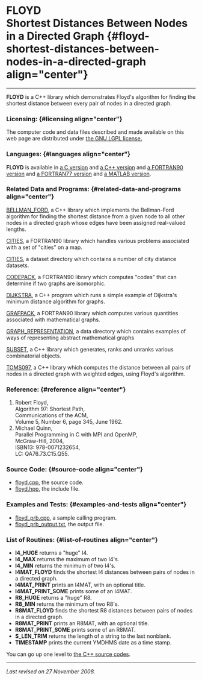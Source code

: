 FLOYD\
Shortest Distances Between Nodes in a Directed Graph {#floyd-shortest-distances-between-nodes-in-a-directed-graph align="center"}
====================================================

------------------------------------------------------------------------

**FLOYD** is a C++ library which demonstrates Floyd's algorithm for
finding the shortest distance between every pair of nodes in a directed
graph.

### Licensing: {#licensing align="center"}

The computer code and data files described and made available on this
web page are distributed under [the GNU LGPL
license.](../../txt/gnu_lgpl.txt)

### Languages: {#languages align="center"}

**FLOYD** is available in [a C version](../../c_src/floyd/floyd.html)
and [a C++ version](../../cpp_src/floyd/floyd.html) and [a FORTRAN90
version](../../f_src/floyd/floyd.html) and [a FORTRAN77
version](../../f77_src/floyd/floyd.html) and [a MATLAB
version](../../m_src/floyd/floyd.html).

### Related Data and Programs: {#related-data-and-programs align="center"}

[BELLMAN\_FORD](../../cpp_src/bellman_ford/bellman_ford.html), a C++
library which implements the Bellman-Ford algorithm for finding the
shortest distance from a given node to all other nodes in a directed
graph whose edges have been assigned real-valued lengths.

[CITIES](../../f_src/cities/cities.html), a FORTRAN90 library which
handles various problems associated with a set of "cities" on a map.

[CITIES](../../datasets/cities/cities.html), a dataset directory which
contains a number of city distance datasets.

[CODEPACK](../../f_src/codepack/codepack.html), a FORTRAN90 library
which computes "codes" that can determine if two graphs are isomorphic.

[DIJKSTRA](../../cpp_src/dijkstra/dijkstra.html), a C++ program which
runs a simple example of Dijkstra's minimum distance algorithm for
graphs.

[GRAFPACK](../../f_src/grafpack/grafpack.html), a FORTRAN90 library
which computes various quantities associated with mathematical graphs.

[GRAPH\_REPRESENTATION](../../data/graph_representation/graph_representation.html),
a data directory which contains examples of ways of representing
abstract mathematical graphs

[SUBSET](../../cpp_src/subset/subset.html), a C++ library which
generates, ranks and unranks various combinatorial objects.

[TOMS097](../../cpp_src/toms097/toms097.html), a C++ library which
computes the distance between all pairs of nodes in a directed graph
with weighted edges, using Floyd's algorithm.

### Reference: {#reference align="center"}

1.  Robert Floyd,\
    Algorithm 97: Shortest Path,\
    Communications of the ACM,\
    Volume 5, Number 6, page 345, June 1962.
2.  Michael Quinn,\
    Parallel Programming in C with MPI and OpenMP,\
    McGraw-Hill, 2004,\
    ISBN13: 978-0071232654,\
    LC: QA76.73.C15.Q55.

### Source Code: {#source-code align="center"}

-   [floyd.cpp](floyd.cpp), the source code.
-   [floyd.hpp](floyd.hpp), the include file.

### Examples and Tests: {#examples-and-tests align="center"}

-   [floyd\_prb.cpp](floyd_prb.cpp), a sample calling program.
-   [floyd\_prb\_output.txt](floyd_prb_output.txt), the output file.

### List of Routines: {#list-of-routines align="center"}

-   **I4\_HUGE** returns a "huge" I4.
-   **I4\_MAX** returns the maximum of two I4's.
-   **I4\_MIN** returns the minimum of two I4's.
-   **I4MAT\_FLOYD** finds the shortest I4 distances between pairs of
    nodes in a directed graph.
-   **I4MAT\_PRINT** prints an I4MAT, with an optional title.
-   **I4MAT\_PRINT\_SOME** prints some of an I4MAT.
-   **R8\_HUGE** returns a "huge" R8.
-   **R8\_MIN** returns the minimum of two R8's.
-   **R8MAT\_FLOYD** finds the shortest R8 distances between pairs of
    nodes in a directed graph.
-   **R8MAT\_PRINT** prints an R8MAT, with an optional title.
-   **R8MAT\_PRINT\_SOME** prints some of an R8MAT.
-   **S\_LEN\_TRIM** returns the length of a string to the last
    nonblank.
-   **TIMESTAMP** prints the current YMDHMS date as a time stamp.

You can go up one level to [the C++ source codes](../cpp_src.html).

------------------------------------------------------------------------

*Last revised on 27 November 2008.*
